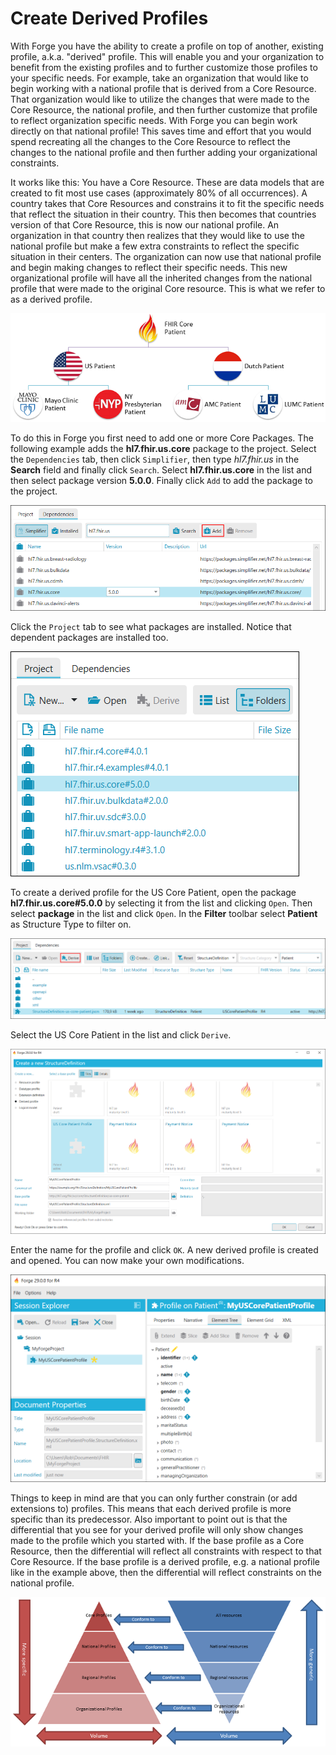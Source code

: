 # Create Derived Profiles

With Forge you have the ability to create a
profile on top of another, existing profile, a.k.a. "derived" profile.
This will enable you and your organization to benefit from the existing
profiles and to further customize those profiles to your specific needs.
For example, take an organization that would like to begin working with
a national profile that is derived from a Core Resource. That
organization would like to utilize the changes that were made to the
Core Resource, the national profile, and then further customize that
profile to reflect organization specific needs. With Forge you can begin 
work directly on that national profile! This
saves time and effort that you would spend recreating all the changes to
the Core Resource to reflect the changes to the national profile and
then further adding your organizational constraints.

It works like this: You have a Core Resource. These are data models that
are created to fit most use cases (approximately 80% of all
occurrences). A country takes that Core Resources and constrains it to
fit the specific needs that reflect the situation in their country. This
then becomes that countries version of that Core Resource, this is now
our national profile. An organization in that country then realizes that
they would like to use the national profile but make a few extra
constraints to reflect the specific situation in their centers. The
organization can now use that national profile and begin making changes
to reflect their specific needs. This new organizational profile will
have all the inherited changes from the national profile that were made
to the original Core resource. This is what we refer to as a derived
profile. 

![The hierarchy between FHIR profiles](../images/Profilehierarchy2.png)

To do this in Forge you first need to add one or more Core Packages.
The following example adds the **hl7.fhir.us.core** package to the project.
Select the `Dependencies` tab, then click `Simplifier`, then type *hl7.fhir.us*
in the **Search** field and finally click `Search`. Select **hl7.fhir.us.core**
in the list and then select package version **5.0.0**. Finally click `Add` to
add the package to the project. 

![Add a core package](../images/DerivedAddPackage.png)

Click the `Project` tab to see what packages are installed. Notice that dependent 
packages are installed too.

![Installed packages](../images/DerivedPackagesInstalled.png)

To create a derived profile for the US Core Patient, open the package 
**hl7.fhir.us.core#5.0.0** by selecting it from the list and clicking
`Open`. Then select **package** in the list and click `Open`. In the **Filter** toolbar
select **Patient** as Structure Type to filter on.

![Derive profile](../images/DerivedUSCorePatient.png)

Select the US Core Patient in the list and click `Derive`.

![Derive profile properties](../images/DerivedUSCorePatientProperties.png)

Enter the name for the profile and click `OK`. A new derived profile is created
and opened. You can now make your own modifications.

![US Core Patient profile](../images/DerivedUSCorePatientProfile.png)

Things to keep in mind are that you can only further constrain (or add
extensions to) profiles. This means that each derived profile is more
specific than its predecessor. Also important to point out is that the
differential that you see for your derived profile will only show
changes made to the profile which you started with. If the base profile
as a Core Resource, then the differential will reflect all constraints
with respect to that Core Resource. If the base profile is a derived
profile, e.g. a national profile like in the example above, then the
differential will reflect constraints on the national profile.

![The hierarchy and conformance between FHIR profiles](../images/Profilehierarchy.png)
